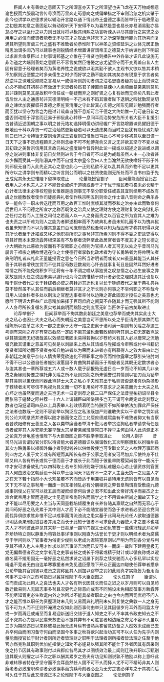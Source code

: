 <!-- { "loadSidebar": true } -->
　　臣闻人主有善始之意固天下之所深喜亦天下之所深望也夫飞龙在天万物咸覩意谕色授而六服震动言传号涣而万里奔走茍意向之或偏举措之不审则治忽之机实肇于此今也讲学以进德求贤以辅治开言路以通下情此帝王盛德之事而皆举行于临政愿治之初是其初意之善固足以耸动观听天下安得不以为喜然是意也易长亦易消易勤亦易怠必守之以坚行之以力则日就月将以极其缉熙之功言听谏从以尽其施行之实求之必用用之必信而使贤者能者无不尽其才之叹此岂非天下之所深望哉茍能为其所喜而复满其所望则唐虞三代之盛有不难致者矣恭惟陛下以神圣之资绍延洪之业体元居正励精思治谓多闻乃可以建事也则锐情经术增置讲官谓帝王之德莫大于纳谏也则下明诏以求直言命羣臣以上封事谓邦基之立惟在于得贤也则播告中外各举才识凡此设施无非治道之大端则善始之意固已不容言矣然臣惓惓之忠尤望坚守而不变焉盖自昔人主固有留意于经理者矣而为黄老养性之说或欲以沮其勤不欲人主观书又欲以售其术稍不加察则近便嬖之时多亲儒生之时少而好学之勤不能如其初矣亦有锐意于求言者矣然逆耳之谏难受顺防之言易从一或偏听则剀切者谓之沽名忠直者疑其讪上而悦谏之心必不能如其初矣亦有汲汲于求贤者矣然君子鲠直而易疎小人柔顺而易亲亲则莫见其非疎则莫见其是故积年信任或一朝疑而弃之则好贤之心复有始而无终矣凡若此者皆后世人主之通患茍非天德清明纯一不己未有不蹈其辙者陛下退朝之暇犹勤观览切直之谏优加褒擢収召耆德之臣旌表清廉之守此皆真心实德之所形见固非勉强而行者而臣犹以坚守为言岂为是过计哉盖自强不息斯可合干德之大终始惟一乃可底日新之盛否则动摇于浮言而迁易于邪佞此心转移一息间耳而治势安危所关者大臣不复援引古昔请近述国朝之事以明之昔元祐初选择明儒劝讲经幄广开言路增置谏员擢旧德于散地设十科以荐贤一时之治灿然更新疑若可以无遗虑矣而当时之臣犹有隐忧焉刘挚则曰已行之令持循无变则治道成王岩叟则曰惟当日笃此心不可少移初意以至日谨一日天下之事不足虑程頥言之终则念始不可不勉傅尧俞又言之无非欲其坚守不变以成其初政之美哲宗信用其言故元祐之盛度越今昔异时此论一摇或以绍述之说进或以调停之说进则事体非复前日矣然则进言于今日者可不以是为戒哉虽然人主一心攻者甚众少懈而受其一则陷溺其中而不自觉太宗皇帝尝曰人主当澹然无欲使嗜好不形于外则邪佞无自而入此先正其心之意也此心一正则私欲不足以乱其真而外物不足以更其所守以之讲学则专而精以之听言则公而明以之任贤使能则无所处而不当书曰监于先王成宪其永无愆惟陛下留神取进止
　　论量能授官劄子
　　臣闻量能而授官此古者用人之术也夫人之才不能皆全或纯于道德或善于才干优于理民者将畧未必长精于心计者法律未必审校短量长惟器是适则事无不举分职受任或乖其宜则绩用不成故有虞之世能敷敎者使作司徒能典礼者使作秩宗明五刑则命之作士谐八音则命之典乐各专一能各守一职未尝迭迁而互用之故百工惟时庶绩其凝而泰和之治亦由此而致奈何后世用人不问德之所宜才之称否既使之治兵又使之理财方使之理财复使之典狱礼乐之任付之若而人工技之司付之若而人以一人之身而责之以百官之所为宜其人之难为也夫责之以所难为则人之能为者鲜遂相率而不为故典礼者虽未知礼而不以为愧典狱者虽未知律而不以为慊其意盖曰百司庶府皆然也吾何以知为哉固有才称其职得以究其所长者至于迁擢或又移之他职矣所职之事茍非其所素习则不得不委之吏故吏得以容其奸而本末源流蠧弊根深盖有不及察者流弊至此故居官者皆不度其才之短长德之小大朝欲为此暮欲为彼而有不安厥职之心然则为官择人者其可无以处之乎昔司马光屡言于祖宗之朝欲博选在位之士使德行者掌敎化政术者为守长勇略者为将帅明法者典刑明礼者典礼此正量能授官之意在今日所当讲明者而或者又曰虽量其能当乆其任善于其职者增秩加赏而不徙其官茍数迁数易则心怀去就事复茍且是固然耳然好进者常情之所不能免傥积岁不迁将有十年不调之嗟从事独贤之叹怠惰之心必生废事之弊犹故是则乆任之说固未易以遽行也为今之防惟精于财计者必使之理财迨其迁也复以精于财计者代之长于铨综者必使之典铨迨其迁也复以长于铨综者代之至于典礼典兵莫不皆然虽不乆其任而前后相继者莫非其才之所长则亦何事之不举何职之不称哉今日用人试金科者多处以刑法之官歴边事者率付以边陲之寄此固因才授任之美意也尤愿陛下明诏大臣益广此意精加采择于百司庶府之间莫不各随其才而无强其所不能则人人各尽所长复循名责实考其幽明而黜陟之则庶官无旷当匹休于前古矣取进止
　　论荐举劄子
　　臣闻荐举而不拘其数此朝廷之美意也荐举而或失其实此士大夫之私心也因士大夫之私心而失朝廷之美意岂可不思所以处之乎臣请先原其弊而后僣陈所以变革之术夫一郡之吏察于太守一路之吏察于诸司满一期则有关陞之荐逾三考则有京削之荐岁有常员截然一定固不患其滥也至若政绩则听其剡上初无定数岂故纵其猥滥而无纪极哉盖以效绩显著固未易得若拘以岁荐茍未有其人必以庸常之流勉强充数其谨重之意盖可见矣是以剡牍来上悉从其请或与陞擢或令审察或付中书籍记使贤者知所劝而不贤者亦知自勉进者以为荣而未进者亦有所慕得人之效大率由此岂非朝廷之美意乎奈何人情贪荣竞欲速化不顾职事之修否而惟欲露章之荐引头钻肘刺不得不已以公道自任者旌别淑慝固不肯曲狥其请而乐于周旋者见其既无定数求者必与迨其甚也一章所荐或五六人或十数人载于邸报殆无虚日合一岁而论不知其几非亲故之夤縁则势要之嘱托非关陞之所不及则京削之所未徧誉过其情则以铅刀而为铦举非其类则以薫莸而同器此岂非士大夫之私心乎夫惟其出于私则贤否混淆真伪杂揉形于荐牍者未可尽信不免视为具文而一切不复用矣吁不意求才之美意而为士大夫之私心坏之也虽然变而通之夫岂无术一曰定剡荐之数二曰严保任之法昔皇祐初诏举县令而张易于逼替之际并荐一十六人上谓辅臣曰所举猥多岂无干请可令裁定此定剡荐之数者也冯拯请司四品以上具表举人若效绩着明当特酬赏不如所举依法加罪此严保任之法者也数既一定则不容妄举以狥泛应之私法既加严则谁敢失实以干谬举之罚如此则公论大明羣贤并进得以随才器而使之百工允厘庶绩咸熙盖有不难致者抑又有当察者昔欧阳修有云善恶之人各以类举廉谨者举清干赃污者举贪浊狥私者举请求茍任是责者或非其人亦安能无妄举哉太宗皇帝亲阅班簿常曰不择举主何由得人此清源正本之论真万世龟鉴也惟陛下与大臣亟图之臣不胜拳拳取进止
　　论用人劄子
　　昔司马光进言谓设官分职以待贤能大者道德器识以弼谐敎化其次明察惠和以拊循州县其次方略勇果以捍御外侮小者刑狱钱谷以供给役使岂可专取文艺之人欲理万事耶然则四方之人虽于文艺或有所短而其所长有益于公家之用者安可尽加弃斥使终身不仕耶又曰人各有所长或优于德而啬于才或长于此而短于彼虽臯防稷契尚各守一能况于中才安可求备故孔门以四科取士若专引知识则嫌于挟私难服众心若止循资序则官匪其人何由致治乞朝廷设十科以举士臣闻天下固有不一之才人主当无执一之见盖人才之在天下若十指然小大长短虽若不齐而皆适于用兼収并蓄待用无遗则皆有以自见而天下无不举之事茍用一而废一则互相倾轧必有分朋植党之弊昔臯陶谓翕受敷施九德咸事则俊乂在官可以抚五辰而凝庶绩奈何后世之君不知出此文帝好清净而豪杰之士难合武帝用才智而道德之士见遗宣帝尚刑名而儒学之士不用皆由所尚之偏故天下之才不能以尽用要之人主当与天同量栽培倾覆生育长养各随其禀赋之自然而无容心于其间茍好恶之私先累于其中则人才高下必不能随宜器使而急于求进者必至迎合党同而伐异俱欲求胜非惟不足以成事而清流浊流之患实基于此司马光论任人欲取道德器识明达勇果刑狱钱谷者并用之而长于此短于彼者不可求备此乃器使人才之要术也嗟夫人才不同彼此异见其来非一日矣足一蹑军门视文士如仇讐首一戴儒冠轻武弁如草芥矫矫特立则以静重为茍容处事详审则以刚直为沽誉长于吏才则以明经术者为腐儒专于学问则以了官事者为俗吏少俊则以老成为迟钝寛厚则以严明为苛刻各分党与判乎其不相入也人主用才惟求以辨吾事济吾治而已安可主一而废一哉陛下建用皇极无党无偏耆德者召之文学者用之吏事者任之或长于将畧或精于财计或以循良称或以谠直名莫不擢用固无一毫好恶之私然求贤之诏屡下剡荐之牍交驰而人心多私罕以实应靖退不竞者无由自达单寒寡援者未免见遗臣愿陛下开众正而达四聪使任荐举者悉叅公论举能其官则锡以进贤之赏称匪其人则加以谬举之罚如此则真才实能皆为吾用而何事不立中兴之烈可指日以冀耳惟陛下与大臣亟图之
　　论乆任劄子
　　臣谓乆任而责成功此用人之良法也夫人才各有所长因其长而任之迟之以岁月则可以自见茍数迁数易则人无固志事多茍且况更代之际意向或有不同施设未免相反莅事方新蠧弊不能尽知胥吏必生欺诞内外之治所以不能具举者职此之由也今内而百司庶府不问人才之能否惟以职任为资歴理财未几则又易而典礼明刑未乆则复使之典敎一人之身无官不可为乆而不迁则怀淹滞之叹如此则百事何由举只见其因循岁月耳外而司监太守或一岁而再迁或甫至而复易迎新送旧交错于道人知吏之不乆不率其令政吏知去之不遥不究其心力是以民瘼未苏吏治不振其弊有不可胜言者矧边陲之寄尤不容不乆虽以三岁为期然迩日以来移彼易此殆无虚月纵有谙熟兵畧留意边备之人然效未成而已去兵卒何由而闲习备守何由而坚固今多事之秋将欲兴起治功其可不以乆任为先乎内则量能而授官长于财计者则所迁者皆理财之职明于法理者则所擢者皆法理之任至于他官亦然克称其职则优加旌擢使之知劝不必遽易以强其所不能仕于外者因其有风采则使之持节因其有政事则付以典郡庶各尽其才以图绩效治最上闻则迁秩升职以示甄别迨其既乆则擢之以不次之职以酬其累岁之劳夫有功见知则说孰不勉励以称上意吁此非难转移者特在乎坚守而不变耳虽然任人固不可不乆而择人尤不可不精茍非其人则癃老者必致废职疎谬者必致误事而贪黩苛刻者必至为无穷之害必详考之于其初而后可乆任于其后此又澄源正本之论惟陛下与大臣亟图之
　　论法例劄子
